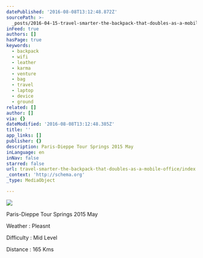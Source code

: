```yaml
---
datePublished: '2016-08-08T13:12:48.872Z'
sourcePath: >-
  _posts/2016-04-15-travel-smarter-the-backpack-that-doubles-as-a-mobile-office.md
inFeed: true
authors: []
hasPage: true
keywords:
  - backpack
  - wifi
  - leather
  - karma
  - venture
  - bag
  - travel
  - laptop
  - device
  - ground
related: []
author: []
via: {}
dateModified: '2016-08-08T13:12:48.385Z'
title: ''
app_links: []
publisher: {}
description: Paris-Dieppe Tour Springs 2015 May
inLanguage: en
inNav: false
starred: false
url: travel-smarter-the-backpack-that-doubles-as-a-mobile-office/index.html
_context: 'http://schema.org'
_type: MediaObject

---
```

![](https://the-grid-user-content.s3-us-west-2.amazonaws.com/079d8de0-dbac-437c-9497-e85504a8a2a2.jpg)

Paris-Dieppe Tour Springs 2015 May

Weather : Pleasnt

Difficulty : Mid Level

Distance : 165 Kms